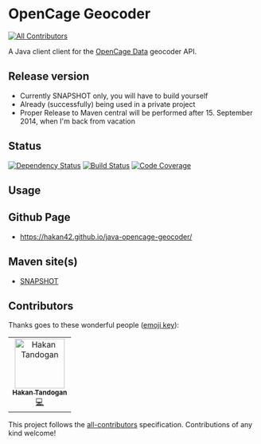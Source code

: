 # OpenCage Geocoder
[![All Contributors](https://img.shields.io/badge/all_contributors-1-orange.svg?style=flat-square)](#contributors)

A Java client client for the [OpenCage Data](https://opencagedata.com)
geocoder API.

## Release version

* Currently SNAPSHOT only, you will have to build yourself
* Already (successfully) being used in a private project
* Proper Release to Maven central will be performed after 15. September 2014, when I'm back from vacation

## Status
[![Dependency Status](https://www.versioneye.com/user/projects/53ca4d1f34ee291b5400002d/badge.png)](https://www.versioneye.com/user/projects/53ca4d1f34ee291b5400002d)
[![Build Status](https://travis-ci.org/hakan42/osm-tools.svg?branch=master)](https://travis-ci.org/hakan42/osm-tools)
[![Code Coverage](https://codecov.io/github/hakan42/java-opencage-geocoder/coverage.svg?branch=master)](https://codecov.io/github/hakan42/java-opencage-geocoder?branch=master)


## Usage


## Github Page
* https://hakan42.github.io/java-opencage-geocoder/

## Maven site(s)
* [SNAPSHOT](http://hakan42.github.io/java-opencage-geocoder/site/0.1.0-SNAPSHOT/)

## Contributors

Thanks goes to these wonderful people ([emoji key](https://allcontributors.org/docs/en/emoji-key)):

<!-- ALL-CONTRIBUTORS-LIST:START - Do not remove or modify this section -->
<!-- prettier-ignore -->
<table><tr><td align="center"><a href="https://blog.gurkensalat.com/"><img src="https://avatars2.githubusercontent.com/u/352641?v=4" width="100px;" alt="Hakan Tandogan"/><br /><sub><b>Hakan Tandogan</b></sub></a><br /><a href="https://github.com/hakan42/java-opencage-geocoder/commits?author=hakan42" title="Code">💻</a></td></tr></table>

<!-- ALL-CONTRIBUTORS-LIST:END -->

This project follows the [all-contributors](https://github.com/all-contributors/all-contributors) specification. Contributions of any kind welcome!